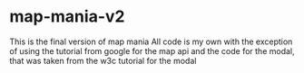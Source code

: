# map-mania-v2
This is the final version of map mania
All code is my own with the exception of using the tutorial from google for the map api
and the code for the modal, that was taken from the w3c tutorial for the modal
